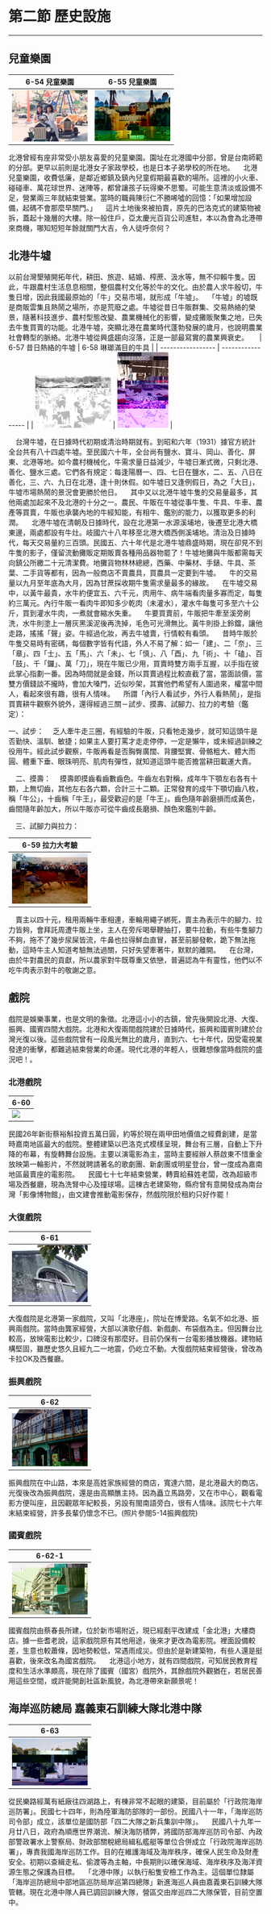 # 第二節 歷史設施
---

## 兒童樂園

| 6-54 兒童樂園 | 6-55 兒童樂園 |
| ----------------- | ----------------- |
| ![](img/6-54.jpg) | ![](img/6-55.jpg) |

北港曾經有座非常受小朋友喜愛的兒童樂園。園址在北港國中分部，曾是台南師範的分部。更早以前則是北港女子家政學校，也是日本子弟學校的所在地。
　北港兒童樂園，收費低廉，是鄰近鄉鎮及鎮內兒童假期最喜歡的場所。這裡的小火車、碰碰車、萬花球世界、迷陣等，都曾讓孩子玩得樂不思蜀。可能生意清淡或設備不足，營業兩三年就結束營業。當時的職員陳衍仁不勝唏噓的回憶：「如果增加設備，起碼不會那麼早關門。」
　這片土地後來被拍賣，原先的巴洛克式的建築物被拆，蓋起十幾層的大樓。除一般住戶，亞太慶光百貨公司進駐，本以為會為北港帶來商機，哪知短短年餘就關門大吉，令人徒呼奈何？
　
## 北港牛墟

以前台灣墾殖開拓年代，耕田、旅遊、結婚、榨蔗、汲水等，無不仰賴牛隻。因此，牛跟農村生活息息相關，整個農村文化等於牛的文化。由於農人求牛殷切，牛隻日增，因此我國最原始的「牛」交易市場，就形成「牛墟」。
　「牛墟」的墟既是商販雲集且熱鬧之場所，亦是荒廢之處。牛墟從昔日牛販群集、交易熱絡的榮景，隨著科技進步、農村型態改變、農業機械化的影響，變成攤販聚集之地，已失去牛隻買賣的功能。北港牛墟，突顯北港在農業時代蓬勃發展的歲月，也說明農業社會轉型的脈絡。北港牛墟從興盛趨向沒落，正是一部最寫實的農業興衰史。
　
| 6-57 昔日熱絡的牛墟 | 6-58 琳瑯滿目的牛具 |
| ----------------- | ----------------- |
| ![](img/6-57.jpg) | ![](img/6-58.jpg) |

　台灣牛墟，在日據時代初期或清治時期就有。到昭和六年（1931）據官方統計全台共有八十四處牛墟。至民國六十年，全台尚有鹽水、寶斗、岡山、善化、屏東、北港等地。如今農村機械化，牛需求量日益減少，牛墟日漸式微，只剩北港、善化、鹽水三處。它們各有規定：每逢陽曆一、四、七日在鹽水，二、五、八日在善化，三、六、九日在北港，逢十則休假。如牛墟日又逢例假日，為之「大日」，牛墟市場熱鬧的景況會更勝於他日。
　其中又以北港牛墟牛隻的交易量最多，其他兩處加起來不及北港的十分之一。農民、牛販在牛墟從事牛隻、牛具、牛車、農產等買賣，牛販也承襲內地的牛經知能，有相牛、鑑別的能力，以獲取更多的利潤。
　北港牛墟在清朝及日據時代，設在北港第一水源溪埔地，後遷至北港大橋東邊，兩處都設有牛灶。岐國六十八年移至北港大橋西側溪埔地。清治及日據時代，每天交易量約三百頭。民國五、六十年代是北港牛墟鼎盛時期，現在卻見不到牛隻的影子，僅留流動攤販定期販賣各種用品器物罷了！牛墟地攤與牛販都需每天向鎮公所繳二十元清潔費。地攤貨物林林總總，西藥、中藥材、手錶、牛具、茶葉、二手貨等都有，因為一般商店不賣農具，買農具一定要到牛墟。
　牛的交易量以九月至年底為大月，因為甘蔗採收期牛隻需求量最多的緣故。
　在牛墟交易中，以黃牛最貴，水牛約便宜五、六千元，肉用牛、病牛端看肉量多寡而定，每隻約三萬元。內行牛販一看肉牛即知多少乾肉（未灌水），灌水牛每隻可多至六十公斤，買到灌水牛肉，一煮就會縮水失重。
　牛要買賣前，牛販把牛牽至溪旁刷洗，水牛則塗上一層灰黑溪泥後再洗掉，毛色可光滑無比。黃牛則掛上鈴鐺，讓他走路，搖搖「聲」姿。牛經過化妝，再去牛墟賣，行情較有看頭。 
　昔時牛販於牛隻交易時有密碼，每個數字皆有代語，外人不易了解：如一「建」、二「奈」、三「章」、四「士」、五「馬」、六「未」、七「慎」、八「酉」、九「術」、十「磕」、百「鼓」、千「鑼」、萬「刀」，現在牛販已少用，買賣時雙方兩手互握，以手指在彼此掌心指劃一番。因為時間就是金錢，所以買賣過程比較直截了當，當面談價，當雙方價錢談不攏時，會加大嗓門，近似吵架，其實他們希望有人圍過來，權當中間人，看起來很有趣，很有人情味。
　所謂「內行人看試步，外行人看熱鬧」，是指買賣耕牛觀察外貌外，還得經過三關－試步、摸壽、試腳力、拉力的考驗（鑑定）：

一、試步：
　乏人牽牛走三圈，有經驗的牛販，只看牠走幾步，就可知這頭牛是否勤快、溫馴、敏捷；如果主人要打罵才走走停停，一定是懶牛，或未經過訓練之役用牛。經此試步觀察，牛販再看是否胸臀廣闊、背腰堅實、骨骼粗大、體大而圓、體重下垂、眼珠明亮、肌肉有彈性，就知道這頭牛能否擔當耕田載運大責。

　二、摸壽：
　摸壽即摸齒看齒數齒色。牛齒左右對稱，成年牛下顎左右各有十顆，上無切齒，其他左右各六顆，合計三十二顆。正常發育的成牛下顎切齒八枚，稱「牛公」，十齒稱「牛王」，最受歡迎的是「牛王」。齒色隨年齡磨損而成黃色，齒間隨年齡加大，所以牛販亦可從牛齒成長磨損、顏色來鑑別牛齡。

　三、試腳力與拉力：

| 6-59 拉力大考驗 |
| ----------------- |
| ![](img/6-59.jpg) |

　賣主以四十元，租用兩輛牛車相連，車輪用繩子綁死，賣主為表示牛的腳力、拉力皆夠，會拜託周遭牛販上坐，主人在旁斥喝舉鞭抽打，要牛拉動，有些牛隻腳力不夠，拖不了幾步尿屎皆流，牛鼻也拉得鮮血直冒，甚至前腳發軟，跪下無法拖動，這時牛主人知道考驗無法過關，只好失望牽著牛，默默的離開。
　在台灣，由於牛對農民的貢獻，所以農家對牛既尊重又依戀，普遍認為牛有靈性，他們以不吃牛肉表示對牛的敬謝之意。

## 戲院

戲院是娛樂事業，也是文明的象徵。北港這小小的古鎮，曾先後開設北港、大復、振興、國賓四間大戲院。北港和大復兩間戲院建於日據時代，振興和國賓則建於台灣光復以後。這些戲院曾有一段風光無比的歲月，直到六、七十年代，因受電視業發達的衝擊，都難逃結束營業的命運。現代北港的年輕人，很難想像當時戲院的盛況吧！。

### 北港戲院

| 6-60 |
| ----------------- |
| ![](img/6-60.jpg) |

民國26年新街蔡裕斛投資五萬日圓，約等於現在兩甲田地價值之經費創建，是當時嘉南地區最大的戲院。整體建築以巴洛克式模樣呈現，舞台有三層，自動上下升降的布幕，有旋轉舞台設施。主要以演電影為主，當時主要經辦人蔡啟東不惜重金放映第一輪影片，不然就聘請著名的歌劇團、新劇團或明星登台，曾一度成為嘉南地區最賣座的電影院。 
　民國七十七年結束營業，轉賣給蘇姓老闆，改為超級市場及西餐廳，現為洗腎中心及撞球場。這棟古老建築物，縣府曾有意開發成為南台灣「影像博物館」，由文建會推動電影保存，然戲院限於租約只好作罷！
　
### 大復戲院

| 6-61 |
| ----------------- |
| ![](img/6-61.jpg) |

大復戲院是北港第一家戲院，又叫「北港座」，院址在博愛路。名氣不如北港、振興兩戲院。當時由龔家經營，大部以演歌仔戲、新戲劇、布袋戲為主。但因舞台比較高，放映電影比較少，口碑沒有那麼好。目前仍保有一台電影播放機器。建物結構堅固，雖歷史悠久且經九二一地震，仍屹立不動。大復戲院結束經營後，曾改為卡拉OK及西餐廳。

### 振興戲院

| 6-62 |
| ----------------- |
| ![](img/6-62.jpg) |

振興戲院在中山路，本來是高姓家族經營的商店，寬達六間，是北港最大的商店。光復後改為振興戲院，還是由高顯醮主持。因為矗立馬路旁，又在市中心，觀看電影方便叫座，且因觀眾年紀較長，另設有閩南語旁白，很有人情味。該院七十六年末結束經營，許多長輩仍懷念不已。(照片參閱5-14振興戲院)

### 國賓戲院

| 6-62-1 |
| ----------------- |
| ![](img/6-62-1.jpg) |

國賓戲院由蔡春長所建，位於新市場附近，現已經剷平改建成「金北港」大樓商店。據一些耆老說，這家戲院原有其他用途，後來才更改為電影院。裡面設備較差，生意也較蕭條，因地勢較低，常遇雨成災。但由於是新建築物，有些人還是挺喜歡，後來改名為國宮戲院。
　北港這小地方，就有四間戲院，可知居民教育程度和生活水準頗高，現在除了國賓（國宮）戲院外，其餘戲院外觀猶在，若居民善用這些空間，或許能開創社區新風貌，為北港帶來新願景呢！

## 海岸巡防總局 嘉義東石訓練大隊北港中隊

| 6-63 |
| ----------------- |
| ![](img/6-63.jpg) |

從民樂路經萬有紙廠往四湖路上，有棟非常不起眼的建築，目前屬於「行政院海岸巡防署」。民國七十四年，則為陸軍海防部隊的一部份。民國八十一年，「海岸巡防司令部」成立，該單位是國防部「四二大隊之新兵集訓中隊」。
　民國八十九年一月廿八日，政府為順應世界潮流、解決海防積弊，將國防部海岸巡防司令部、內政部警政署水上警察局、財政部關稅總局緝私艦艇等單位合併成立「行政院海岸巡防署」，專責我國海岸巡防工作。目的在維護海域及海岸秩序，確保人民生命及財產安全。初期以查緝走私、偷渡等為主軸，中長期則以確保海域、海岸秩序及海洋資源生態之保護為目標。
　「北港中隊」以執行船隻安檢工作為主。這個單位隸屬「海岸巡防總局中部地區巡防局岸巡第四總隊」新進海巡人員由嘉義東石訓練大隊管轄。現在北港中隊人員已調回訓練大隊，營區交由岸巡四二大隊保管，目前空置中。